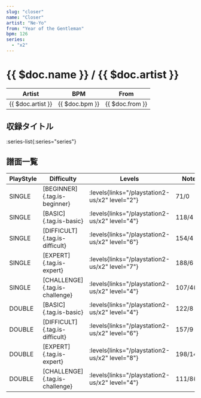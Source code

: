 ```yaml
---
slug: "closer"
name: "Closer"
artist: "Ne-Yo"
from: "Year of the Gentleman"
bpm: 126
series:
  - "x2"
---
```


# {{ $doc.name }} / {{ $doc.artist }}

|Artist|BPM|From|
|------|---|----|
|{{ $doc.artist }}|{{ $doc.bpm }}|{{ $doc.from }}|

## 収録タイトル

:series-list{:series="series"}

## 譜面一覧

|PlayStyle|Difficulty|Levels|Notes|Movie|
|---------|----------|------|-----|-----|
|SINGLE|[BEGINNER]{.tag.is-beginner}|<div class="field is-grouped is-grouped-multiline"> :levels{links="/playstation2-us/x2" level="2"}</div>|71/0||
|SINGLE|[BASIC]{.tag.is-basic}|<div class="field is-grouped is-grouped-multiline"> :levels{links="/playstation2-us/x2" level="4"}</div>|118/4||
|SINGLE|[DIFFICULT]{.tag.is-difficult}|<div class="field is-grouped is-grouped-multiline"> :levels{links="/playstation2-us/x2" level="6"}</div>|154/4||
|SINGLE|[EXPERT]{.tag.is-expert}|<div class="field is-grouped is-grouped-multiline"> :levels{links="/playstation2-us/x2" level="7"}</div>|188/6||
|SINGLE|[CHALLENGE]{.tag.is-challenge}|<div class="field is-grouped is-grouped-multiline"> :levels{links="/playstation2-us/x2" level="4"}</div>|107/4(21)||
|DOUBLE|[BASIC]{.tag.is-basic}|<div class="field is-grouped is-grouped-multiline"> :levels{links="/playstation2-us/x2" level="4"}</div>|122/8||
|DOUBLE|[DIFFICULT]{.tag.is-difficult}|<div class="field is-grouped is-grouped-multiline"> :levels{links="/playstation2-us/x2" level="6"}</div>|157/9||
|DOUBLE|[EXPERT]{.tag.is-expert}|<div class="field is-grouped is-grouped-multiline"> :levels{links="/playstation2-us/x2" level="8"}</div>|198/14||
|DOUBLE|[CHALLENGE]{.tag.is-challenge}|<div class="field is-grouped is-grouped-multiline"> :levels{links="/playstation2-us/x2" level="4"}</div>|111/8(19)||
